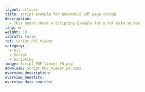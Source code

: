 ```yaml
---
layout: article
title: script example for automatic pdf page change
description: 
  - This board shows a Scripting Example for a PDF data source
lang: en
weight: 50
isDraft: false
ref: Script_PDF_Viewer
category:
  - All
  - Script
  - Scripting
image: Script_PDF_Viewer_EN.png
download: Script_PDF_Viewer_EN.pbmx
overview_description:
overview_benefits:
overview_data_sources:
---
```

